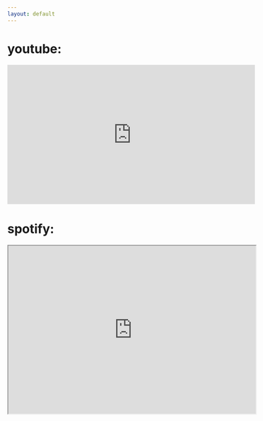 ```yaml
---
layout: default
---
```


# youtube:
<iframe width="560" height="315" src="https://www.youtube.com/embed/ZUc9ZQHBazg" frameborder="0" allow="accelerometer; autoplay; encrypted-media; gyroscope; picture-in-picture" allowfullscreen></iframe>

# spotify:
<iframe src="https://open.spotify.com/embed/artist/4YDmV7HfHNlwXBnoLkLrrd" width="560" height="380" frameborder="315" allowtransparency="false" allow="encrypted-media"></iframe>
